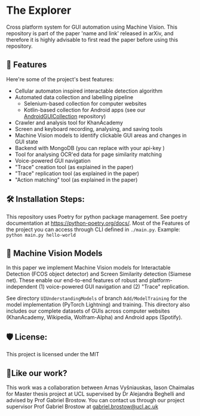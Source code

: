 # The Explorer

Cross platform system for GUI automation using Machine Vision. This repository is part of the paper 'name and link' released in arXiv, and therefore it is highly advisable to first read the paper before using this repository.
  
## 🧐 Features

Here're some of the project's best features:

*   Cellular automaton inspired interactable detection algorithm
*   Automated data collection and labelling pipeline
    * Selenium-based collection for computer websites
    * Kotlin-based collection for Android apps (see our [AndroidGUICollection](https://github.com/IasonC/AndroidGUICollection) repository)
*   Crawler and analysis tool for KhanAcademy
*   Screen and keyboard recording, analysing, and saving tools
*   Machine Vision models to identify clickable GUI areas and changes in GUI state
*   Backend with MongoDB (you can replace with your api-key )
*   Tool for analysing OCR'ed data for page similarity matching
*   Voice-powered GUI navigation
*   "Trace" creation tool (as explained in the paper)
*   "Trace" replication tool (as explained in the paper)
*   "Action matching" tool (as explained in the paper)

## 🛠️ Installation Steps:
This repository uses Poetry for python package management. See poetry documentation at https://python-poetry.org/docs/.
Most of the Features of the project you can access through CLI defined in `./main.py`. Example:
`python main.py hello-world`

## 🧠 Machine Vision Models

In this paper we implement Machine Vision models for Interactable Detection (FCOS object detector) and Screen Similarity detection (Siamese net). These enable our end-to-end features of robust and platform-independent (1) voice-powered GUI navigation and (2) "Trace" replication.

See directory ```UIUnderstandingModels``` of branch ```Add/ModelTraining``` for the model implementation (PyTorch Lightning) and training. This directory also includes our complete datasets of GUIs across computer websites (KhanAcademy, Wikipedia, Wolfram-Alpha) and Android apps (Spotify).

## 🛡️ License:

This project is licensed under the MIT

## 💖Like our work?

This work was a collaboration between Arnas Vyšniauskas, Iason Chaimalas for Master thesis project at UCL supervised by Dr Alejandra Beghelli and advised by Prof Gabriel Brostow. You can contact us through our project supervisor Prof Gabriel Brostow at gabriel.brostow@ucl.ac.uk
